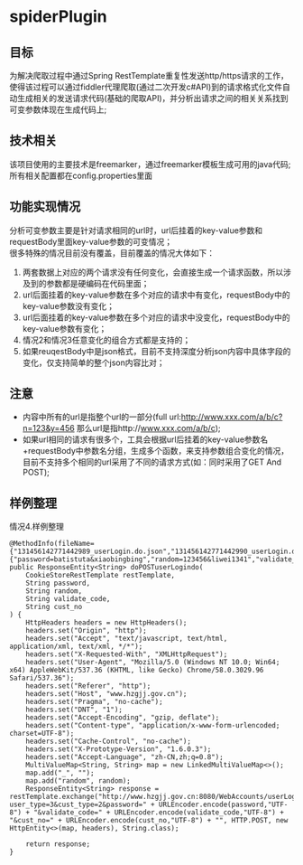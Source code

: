 # spiderPlugin

## 目标  
为解决爬取过程中通过Spring RestTemplate重复性发送http/https请求的工作，使得该过程可以通过fiddler代理爬取(通过二次开发c#API)到的请求格式化文件自动生成相关的发送请求代码(基础的爬取API)，并分析出请求之间的相关关系找到可变参数体现在生成代码上;  

## 技术相关  
该项目使用的主要技术是freemarker，通过freemarker模板生成可用的java代码;
所有相关配置都在config.properties里面

## 功能实现情况  
分析可变参数主要是针对请求相同的url时，url后挂着的key-value参数和requestBody里面key-value参数的可变情况；  
很多特殊的情况目前没有覆盖，目前覆盖的情况大体如下：  
1. 两套数据上对应的两个请求没有任何变化，会直接生成一个请求函数，所以涉及到的参数都是硬编码在代码里面；  
2. url后面挂着的key-value参数在多个对应的请求中有变化，requestBody中的key-value参数没有变化；  
3. url后面挂着的key-value参数在多个对应的请求中没变化，requestBody中的key-value参数有变化；  
4. 情况2和情况3任意变化的组合方式都是支持的；  
5. 如果reuqestBody中是json格式，目前不支持深度分析json内容中具体字段的变化，仅支持简单的整个json内容比对；  

## 注意  
* 内容中所有的url是指整个url的一部分(full url:http://www.xxx.com/a/b/c?n=123&y=456 那么url是指http://www.xxx.com/a/b/c);  
* 如果url相同的请求有很多个，工具会根据url后挂着的key-value参数名+requestBody中参数名分组，生成多个函数，来支持参数组合变化的情况， 
  目前不支持多个相同的url采用了不同的请求方式(如：同时采用了GET And POST);

## 样例整理  
情况4.样例整理  

    @MethodInfo(fileName={"131456142771442989_userLogin.do.json","131456142771442990_userLogin.do.json"},params= {"password=batistuta&xiaobingbing","random=123456&liwei1341","validate_code=4529&9999","cust_no=shawn&liwei1341"})
    public ResponseEntity<String> doPOSTuserLogindo(
        CookieStoreRestTemplate restTemplate,
        String password,
        String random,
        String validate_code,
        String cust_no
    ) {
        HttpHeaders headers = new HttpHeaders();
        headers.set("Origin", "http");
        headers.set("Accept", "text/javascript, text/html, application/xml, text/xml, */*");
        headers.set("X-Requested-With", "XMLHttpRequest");
        headers.set("User-Agent", "Mozilla/5.0 (Windows NT 10.0; Win64; x64) AppleWebKit/537.36 (KHTML, like Gecko) Chrome/58.0.3029.96 Safari/537.36");
        headers.set("Referer", "http");
        headers.set("Host", "www.hzgjj.gov.cn");
        headers.set("Pragma", "no-cache");
        headers.set("DNT", "1");
        headers.set("Accept-Encoding", "gzip, deflate");
        headers.set("Content-type", "application/x-www-form-urlencoded; charset=UTF-8");
        headers.set("Cache-Control", "no-cache");
        headers.set("X-Prototype-Version", "1.6.0.3");
        headers.set("Accept-Language", "zh-CN,zh;q=0.8");
        MultiValueMap<String, String> map = new LinkedMultiValueMap<>();
        map.add("_", "");
        map.add("random", random);
        ResponseEntity<String> response = restTemplate.exchange("http://www.hzgjj.gov.cn:8080/WebAccounts/userLogin.do?user_type=3&cust_type=2&password=" + URLEncoder.encode(password,"UTF-8") + "&validate_code=" + URLEncoder.encode(validate_code,"UTF-8") + "&cust_no=" + URLEncoder.encode(cust_no,"UTF-8") + "", HTTP.POST, new HttpEntity<>(map, headers), String.class);

        return response;
    }
